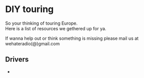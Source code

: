 # DIY touring

So your thinking of touring Europe.   
Here is a list of resources we gethered up for ya.

If wanna help out or think something is missing please mail us at wehateradio(@)gmail.com

## Drivers
- 
